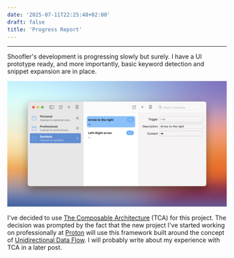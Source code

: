 ```yaml
---
date: '2025-07-11T22:25:48+02:00'
draft: false
title: 'Progress Report'
---
```


---
Shoofler's development is progressing slowly but surely. I have a UI prototype ready, and more importantly, basic keyword detection and snippet expansion are in place.

![Screenshot of the Shoofler main window](assets/20250711-screnshot.png)

I've decided to use [The Composable Architecture](https://github.com/pointfreeco/swift-composable-architecture) (TCA) for this project. The decision was prompted by the fact that the new project I've started working on professionally at [Proton](https://proton.me) will use this framework built around the concept of [Unidirectional Data Flow](https://en.wikipedia.org/wiki/Unidirectional_data_flow). I will probably write about my experience with TCA in a later post.

